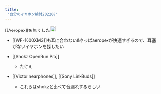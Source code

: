 ```yaml
---
title:
 '自分のイヤホン検討202206'
---
```


[[Aeropex]]を無くした<img src='https://scrapbox.io/api/pages/blu3mo-public/blu3mo/icon' alt='blu3mo.icon' height="19.5"/>
- [[WF-1000XM3]]も耳に合わない&やっぱaeropexが快適すぎるので、耳塞がないイヤホンを探したい

- [[Shokz OpenRun Pro]]
    - たけぇ
- [[Victor nearphones]], [[Sony LinkBuds]]
    - これらはshokzと比べて音漏れするらしい
